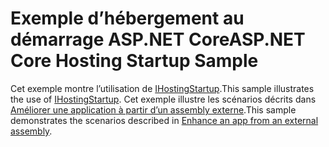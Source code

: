 # <a name="aspnet-core-hosting-startup-sample"></a><span data-ttu-id="f3b87-101">Exemple d’hébergement au démarrage ASP.NET Core</span><span class="sxs-lookup"><span data-stu-id="f3b87-101">ASP.NET Core Hosting Startup Sample</span></span>

<span data-ttu-id="f3b87-102">Cet exemple montre l’utilisation de [IHostingStartup](https://docs.microsoft.com/dotnet/api/microsoft.aspnetcore.hosting.ihostingstartup).</span><span class="sxs-lookup"><span data-stu-id="f3b87-102">This sample illustrates the use of [IHostingStartup](https://docs.microsoft.com/dotnet/api/microsoft.aspnetcore.hosting.ihostingstartup).</span></span> <span data-ttu-id="f3b87-103">Cet exemple illustre les scénarios décrits dans [Améliorer une application à partir d’un assembly externe](https://docs.microsoft.com/aspnet/core/fundamentals/host/platform-specific-configuration).</span><span class="sxs-lookup"><span data-stu-id="f3b87-103">This sample demonstrates the scenarios described in [Enhance an app from an external assembly](https://docs.microsoft.com/aspnet/core/fundamentals/host/platform-specific-configuration).</span></span>

